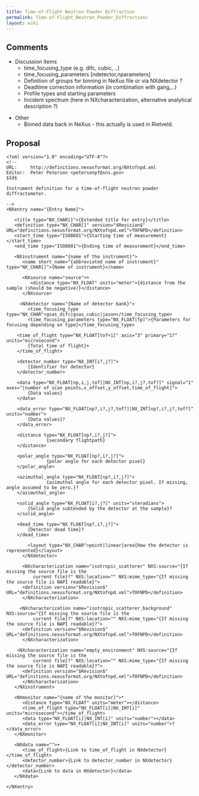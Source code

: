 ```yaml
---
title: Time-of-Flight Neutron Powder Diffraction
permalink: Time-of-Flight_Neutron_Powder_Diffraction/
layout: wiki
---
```


Comments
--------

-   Discussion items
    -   time\_focusing\_type (e.g. difc, cubic, ..)
    -   time\_focusing\_parameters \[ndetector,nparameters\]
    -   Definition of groups for binning in NeXus file or via NXdetector
        ?
    -   Deadtime correction information (in combination with gang\_..)
    -   Profile types and starting parameters
    -   Incident spectrum (here in NXcharacterization, alternative
        analytical description ?)

<!-- -->

-   Other
    -   Binned data back in NeXus - this actually is used in Rietveld.

Proposal
--------

    <?xml version="1.0" encoding="UTF-8"?>
    <!--
    URL:     http://definitions.nexusformat.org/NXtofnpd.xml
    Editor:  Peter Peterson <petersonpf@sns.gov>
    $Id$

    Instrument definition for a time-of-flight neutron powder diffractometer. 

    -->
    <NXentry name="{Entry Name}">

       <title type="NX_CHAR[]">{Extended title for entry}</title>
       <definition type="NX_CHAR[]" version="$Revision$" URL="definitions.nexusformat.org/NXtofnpd.xml">TOFNPD</definition>
       <start_time type="ISO8601">{Starting time of measurement}</start_time>
       <end_time type="ISO8601">{Ending time of measurement}</end_time>

       <NXinstrument name="{name of the instrument}">
          <name short_name="{abbreviated name of instrument}" type="NX_CHAR[]">{Name of instrument}</name>

          <NXsource name="source">+
             <distance type="NX_FLOAT" units="meter">{distance from the sample (should be negative)}</distance>
          </NXsource>

         <NXdetector name="{Name of detector bank}">
            <time_focusing_type type="NX_CHAR">gsas_difc|gsas_cubic|jason</time_focusing_type>
            <time_focusing_parameters type="NX_FLOAT[fp]">{Parameters for focusing depending on type}</time_focusing_type>

        <time_of_flight type="NX_FLOAT[tof+1]" axis="3" primary="1?" units="microsecond">
            {Total time of flight}+
        </time_of_flight>

        <detector_number type="NX_INT[i?,j?]">
            {Identifier for detector}
        </detector_number>

        <data type="NX_FLOAT[np,i,j,tof]|NX_INT[np,i?,j?,tof?]" signal="1" axes="[number of scan points,x_offset,y_offset,time_of_flight]">
            {Data values}
        </data>

        <data_error type="NX_FLOAT[np?,i?,j?,tof?]|NX_INT[np?,i?,j?,tof?]" units="number">
            {Data values}?
        </data_error>

        <distance type="NX_FLOAT[np?,i?,j?]">
                   {secondary flightpath}
        </distance>

        <polar_angle type="NX_FLOAT[np?,i?,j?]">
                   {polar angle for each detector pixel}
        </polar_angle>

        <azimuthal_angle type="NX_FLOAT[np?,i?,j?]">
                   {azimuthal angle for each detector pixel. If missing, angle assumed to be zero.}?
        </azimuthal_angle>

        <solid_angle type="NX_FLOAT[i?,j?]" units="steradians">
            {Solid angle subtended by the detector at the sample}?
        </solid_angle>

        <dead_time type="NX_FLOAT[np?,i?,j?]">
            {Detector dead time}?
        </dead_time>

            <layout type="NX_CHAR">point|linear|area{How the detector is represented}</layout>
          </NXdetector>
     
          <NXcharacterization name="isotropic_scatterer" NXS:source="{If missing the source file is the
              current file}?" NXS:location="" NXS:mime_type="{If missing the source file is NAPI readable}">
          <definition version="$Revision$" URL="definitions.nexusformat.org/NXtofnpd.xml">TOFNPD</definition>
          </NXcharacterization>

         <NXcharacterization name="isotropic_scatterer_background" NXS:source="{If missing the source file is the
              current file}?" NXS:location="" NXS:mime_type="{If missing the source file is NAPI readable}?">
          <definition version="$Revision$" URL="definitions.nexusformat.org/NXtofnpd.xml">TOFNPD</definition>
          </NXcharacterization>

        <NXcharacterization name="empty_environment" NXS:source="{If missing the source file is the
              current file}?" NXS:location="" NXS:mime_type="{If missing the source file is NAPI readable}?">
          <definition version="$Revision$" URL="definitions.nexusformat.org/NXtofnpd.xml">TOFNPD</definition>
          </NXcharacterization>
       </NXinstrument>

       <NXmonitor name="{name of the monitor}">*
          <distance type="NX_FLOAT" units="meter"></distance>
          <time_of_flight type="NX_FLOAT[i]|NX_INT[i]" units="microsecond"></time_of_flight>
          <data type="NX_FLOAT[i]|NX_INT[i]" units="number"></data>
          <data_error type="NX_FLOAT[i]|NX_INT[i]" units="number">?</data_error>
       </NXmonitor>

       <NXdata name="">+
          <time_of_flight>{Link to time_of_flight in NXdetector}</time_of_flight>
          <detector_number>{Link to detector_number in NXdetector}</detector_number>
          <data>{Link to data in NXdetector}</data>
       </NXdata>

    </NXentry>
